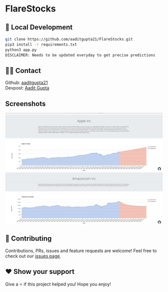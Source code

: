 # FlareStocks

## 🚀 Local Development

```sh
git clone https://github.com/aaditgupta21/FlareStocks.git
pip3 install -r requirements.txt
python3 app.py
DISCLAIMER: Needs to be updated everyday to get precise predictions
```

## 👨‍💻 Contact
Github: [aaditgupta21](https://github.com/aaditgupta21)
<br>
Devpost: [Aadit Gupta](https://devpost.com/aaditgupta21)

## Screenshots

![1](./assets/1.png)
![2](./assets/2.png)


## 🤝 Contributing

Contributions, PRs, issues and feature requests are welcome! Feel free to check out our [issues page](https://github.com/aaditgupta21/FlareStocks/issues). 

## ❤️ Show your support

Give a ⭐️ if this project helped you!
Hope you enjoy!

